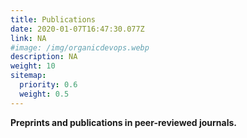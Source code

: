 ```yaml
---
title: Publications
date: 2020-01-07T16:47:30.077Z
link: NA
#image: /img/organicdevops.webp
description: NA
weight: 10
sitemap:
  priority: 0.6
  weight: 0.5
---
```

<!--

This page represents the landing page for "publications" section. It is also shown under the homepage header for "publications". It should be therefore relatively short and sweet.

\-->

**Preprints and publications in peer-reviewed journals.**
